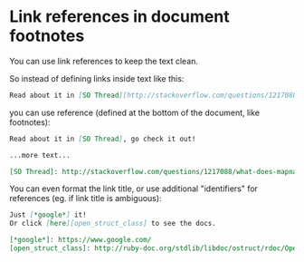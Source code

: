 # Link references in document footnotes

You can use link references to keep the text clean.

So instead of defining links inside text like this:

```markdown
Read about it in [SO Thread][http://stackoverflow.com/questions/1217088/what-does-mapname-mean-in-ruby], go check it out!
```

you can use reference (defined at the bottom of the document, like footnotes):

```markdown
Read about it in [SO Thread], go check it out!

...more text...

[SO Thread]: http://stackoverflow.com/questions/1217088/what-does-mapname-mean-in-ruby
```

You can even format the link title, or use additional "identifiers" for references (eg. if link title is ambiguous):


```markdown
Just [*google*] it!
Or click [here][open_struct_class] to see the docs.

[*google*]: https://www.google.com/
[open_struct_class]: http://ruby-doc.org/stdlib/libdoc/ostruct/rdoc/OpenStruct.html
```
